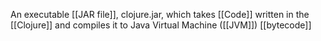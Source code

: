 An executable [[JAR file]], clojure.jar, which takes [[Code]] written in the [[Clojure]] and compiles it to Java Virtual Machine ([[JVM]]) [[bytecode]]
